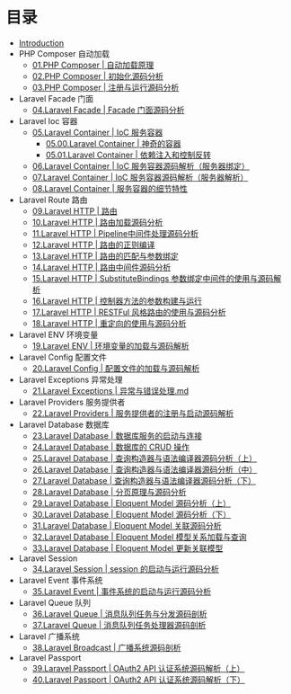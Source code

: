 # 目录

* [Introduction](README.md)
* PHP Composer 自动加载
  * [01.PHP Composer | 自动加载原理](/01.PHP%20Composer%20|%20自动加载原理.md)
  * [02.PHP Composer | 初始化源码分析](/02.PHP%20Composer%20|%20初始化源码分析.md)
  * [03.PHP Composer | 注册与运行源码分析](/03.PHP%20Composer%20|%20注册与运行源码分析.md)
* Laravel Facade 门面
  * [04.Laravel Facade | Facade 门面源码分析](/04.Laravel%20Facade%20|%20Facade%20门面源码分析.md)
* Laravel Ioc 容器
  * [05.Laravel Container | IoC 服务容器](/05.Laravel%20Container%20|%20IoC%20服务容器.md)
    * [05.00.Laravel Container | 神奇的容器](/05.00.Laravel%20Container%20|%20神奇的容器.md)
    * [05.01.Laravel Container | 依赖注入和控制反转](/05.01.Laravel%20Container%20|%20依赖注入和控制反转.md)
  * [06.Laravel Container | IoC 服务容器源码解析（服务器绑定）](/06.Laravel%20Container%20|%20IoC%20服务容器源码解析（服务器绑定）.md)
  * [07.Laravel Container | IoC 服务容器源码解析（服务器解析）](/07.Laravel%20Container%20|%20IoC%20服务容器源码解析（服务器解析）.md)
  * [08.Laravel Container | 服务容器的细节特性](/08.Laravel%20Container%20|%20服务容器的细节特性.md)
* Laravel Route 路由
  * [09.Laravel HTTP | 路由](/09.Laravel%20HTTP%20|%20路由.md)
  * [10.Laravel HTTP | 路由加载源码分析](/10.Laravel%20HTTP%20|%20路由加载源码分析.md)
  * [11.Laravel HTTP | Pipeline中间件处理源码分析](/11.Laravel%20HTTP%20|%20Pipeline中间件处理源码分析.md)
  * [12.Laravel HTTP | 路由的正则编译](/12.Laravel%20HTTP%20|%20路由的正则编译.md)
  * [13.Laravel HTTP | 路由的匹配与参数绑定](/13Laravel%20HTTP%20|%20路由的匹配与参数绑定.md)
  * [14.Laravel HTTP | 路由中间件源码分析](/Laravel%20HTTP%20|%20路由中间件源码分析.md)
  * [15.Laravel HTTP | SubstituteBindings 参数绑定中间件的使用与源码解析](/Laravel%20HTTP%20|%20SubstituteBindings%20参数绑定中间件的使用与源码解析.md)
  * [16.Laravel HTTP | 控制器方法的参数构建与运行](/Laravel%20HTTP%20|%20控制器方法的参数构建与运行.md)
  * [17.Laravel HTTP | RESTFul 风格路由的使用与源码分析](/Laravel%20HTTP%20|%20RESTFul%20风格路由的使用与源码分析.md)
  * [18.Laravel HTTP | 重定向的使用与源码分析](/Laravel%20HTTP%20|%20重定向的使用与源码分析.md)
* Laravel ENV 环境变量
  * [19.Laravel ENV | 环境变量的加载与源码解析](/Laravel%20ENV%20|%20环境变量的加载与源码解析.md)
* Laravel Config 配置文件
  * [20.Laravel Config | 配置文件的加载与源码解析](/Laravel%20Config%20|%20配置文件的加载与源码解析.md)
* Laravel Exceptions 异常处理
  * [21.Laravel Exceptions | 异常与错误处理.md](/Laravel%20Exceptions%20|%20异常与错误处理.md)
* Laravel Providers 服务提供者
  * [22.Laravel Providers | 服务提供者的注册与启动源码解析](/Laravel%20Providers%20|%20服务提供者的注册与启动源码解析.md)
* Laravel Database 数据库
  * [23.Laravel Database | 数据库服务的启动与连接](/Laravel%20Database%20|%20数据库服务的启动与连接.md)
  * [24.Laravel Database | 数据库的 CRUD 操作](/Laravel%20Database%20|%20数据库的%20CRUD%20操作.md)
  * [25.Laravel Database | 查询构造器与语法编译器源码分析（上）](/Laravel%20Database%20|%20查询构造器与语法编译器源码分析（上）.md)
  * [26.Laravel Database | 查询构造器与语法编译器源码分析（中）](/Laravel%20Database%20|%20查询构造器与语法编译器源码分析（中）.md)
  * [27.Laravel Database | 查询构造器与语法编译器源码分析（下）](/Laravel%20Database%20|%20查询构造器与语法编译器源码分析（下）.md)
  * [28.Laravel Database | 分页原理与源码分析](/Laravel%20Database%20|%20分页原理与源码分析.md)
  * [29.Laravel Database | Eloquent Model 源码分析（上）](/Laravel%20Database%20|%20Eloquent%20Model%20源码分析（上）.md)
  * [30.Laravel Database | Eloquent Model 源码分析（下）](/Laravel%20Database%20|%20Eloquent%20Model%20源码分析（下）.md)
  * [31.Laravel Database | Eloquent Model 关联源码分析](/Laravel%20Database%20|%20Eloquent%20Model%20关联源码分析.md)
  * [32.Laravel Database | Eloquent Model 模型关系加载与查询](/Laravel%20Database%20|%20Eloquent%20Model%20模型关系加载与查询.md)
  * [33.Laravel Database | Eloquent Model 更新关联模型](/Laravel%20Database%20|%20Eloquent%20Model%20更新关联模型.md)
* Laravel Session 
  * [34.Laravel Session | session 的启动与运行源码分析](/Laravel%20Session%20|%20session%20的启动与运行源码分析.md)
* Laravel Event 事件系统
  * [35.Laravel Event | 事件系统的启动与运行源码分析](/Laravel%20Event%20|%20事件系统的启动与运行源码分析.md)
* Laravel Queue 队列
  * [36.Laravel Queue | 消息队列任务与分发源码剖析](/Laravel%20Queue%20|%20消息队列任务与分发源码剖析.md)
  * [37.Laravel Queue | 消息队列任务处理器源码剖析](/Laravel%20Queue%20|%20消息队列任务处理器源码剖析.md)
* Laravel 广播系统
  * [38.Laravel Broadcast | 广播系统源码剖析](/Laravel%20Broadcast%20|%20广播系统源码剖析.md)
* Laravel Passport
  * [39.Laravel Passport | OAuth2 API 认证系统源码解析（上）](/Laravel%20Passport%20|%20OAuth2%20API%20认证系统源码解析（上）.md)
  * [40.Laravel Passport | OAuth2 API 认证系统源码解析（下）](/Laravel%20Passport%20|%20OAuth2%20API%20认证系统源码解析（下）.md)

